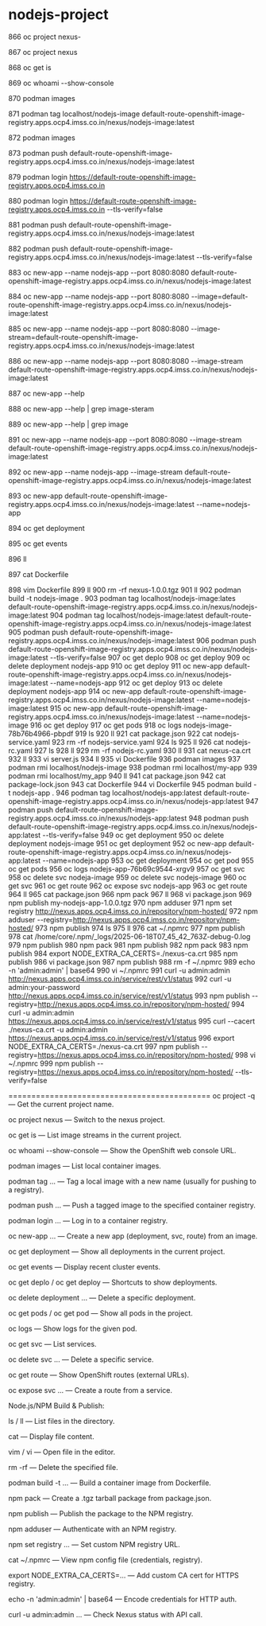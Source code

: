 # nodejs-project


  866  oc project nexus-
  
  867  oc project nexus
  
  868  oc get is
  
  869  oc whoami --show-console
  
  870  podman images
  
  871  podman tag localhost/nodejs-image default-route-openshift-image-registry.apps.ocp4.imss.co.in/nexus/nodejs-image:latest
  
  872  podman images
  
  873  podman push default-route-openshift-image-registry.apps.ocp4.imss.co.in/nexus/nodejs-image:latest
  
  879  podman login https://default-route-openshift-image-registry.apps.ocp4.imss.co.in
  
  880  podman login https://default-route-openshift-image-registry.apps.ocp4.imss.co.in --tls-verify=false
  
  881  podman push default-route-openshift-image-registry.apps.ocp4.imss.co.in/nexus/nodejs-image:latest
  
  882  podman push default-route-openshift-image-registry.apps.ocp4.imss.co.in/nexus/nodejs-image:latest --tls-verify=false
  
  883  oc new-app --name nodejs-app --port 8080:8080 default-route-openshift-image-registry.apps.ocp4.imss.co.in/nexus/nodejs-image:latest
  
  884  oc new-app --name nodejs-app --port 8080:8080 --image=default-route-openshift-image-registry.apps.ocp4.imss.co.in/nexus/nodejs-image:latest
  
  885  oc new-app --name nodejs-app --port 8080:8080 --image-stream=default-route-openshift-image-registry.apps.ocp4.imss.co.in/nexus/nodejs-image:latest
  
  886  oc new-app --name nodejs-app --port 8080:8080 --image-stream default-route-openshift-image-registry.apps.ocp4.imss.co.in/nexus/nodejs-image:latest
  
  887  oc new-app --help
  
  888  oc new-app --help | grep image-steram
  
  889  oc new-app --help | grep image
  
  891  oc new-app --name nodejs-app --port 8080:8080 --image-stream default-route-openshift-image-registry.apps.ocp4.imss.co.in/nexus/nodejs-image:latest
  
  892  oc new-app --name nodejs-app --image-stream default-route-openshift-image-registry.apps.ocp4.imss.co.in/nexus/nodejs-image:latest
  
  893  oc new-app default-route-openshift-image-registry.apps.ocp4.imss.co.in/nexus/nodejs-image:latest --name=nodejs-app
  
  894  oc get deployment
  
  895  oc get events
  
  896  ll

  
  897  cat Dockerfile
  
  898  vim Dockerfile
  899  ll
  900  rm -rf nexus-1.0.0.tgz
  901  ll
  902  podman build -t nodejs-image .
  903  podman tag localhost/nodejs-image:lates default-route-openshift-image-registry.apps.ocp4.imss.co.in/nexus/nodejs-image:latest
  904  podman tag localhost/nodejs-image:latest default-route-openshift-image-registry.apps.ocp4.imss.co.in/nexus/nodejs-image:latest
  905  podman push default-route-openshift-image-registry.apps.ocp4.imss.co.in/nexus/nodejs-image:latest
  906  podman push default-route-openshift-image-registry.apps.ocp4.imss.co.in/nexus/nodejs-image:latest --tls-verify=false
  907  oc get deplo
  908  oc get deploy
  909  oc delete deployment nodejs-app
  910  oc get deploy
  911  oc new-app default-route-openshift-image-registry.apps.ocp4.imss.co.in/nexus/nodejs-image:latest --name=nodejs-app
  912  oc get deploy
  913  oc delete deployment nodejs-app
  914  oc new-app default-route-openshift-image-registry.apps.ocp4.imss.co.in/nexus/nodejs-image:latest --name=nodejs-image:latest
  915  oc new-app default-route-openshift-image-registry.apps.ocp4.imss.co.in/nexus/nodejs-image:latest --name=nodejs-image
  916  oc get deploy
  917  oc get pods
  918  oc logs nodejs-image-78b76b4966-pbpdf
  919  ls
  920  ll
  921  cat package.json
  922  cat nodejs-service.yaml
  923  rm -rf nodejs-service.yaml
  924  ls
  925  ll
  926  cat nodejs-rc.yaml
  927  ls
  928  ll
  929  rm -rf nodejs-rc.yaml
  930  ll
  931  cat nexus-ca.crt
  932  ll
  933  vi server.js
  934  ll
  935  vi Dockerfile
  936  podman images
  937  podman rmi localhost/nodejs-image
  938  podman rmi localhost/my-app
  939  podman rmi localhost/my_app
  940  ll
  941  cat package.json
  942  cat package-lock.json
  943  cat Dockerfile
  944  vi Dockerfile
  945  podman build -t nodejs-app .
  946  podman tag localhost/nodejs-app:latest default-route-openshift-image-registry.apps.ocp4.imss.co.in/nexus/nodejs-app:latest
  947  podman push default-route-openshift-image-registry.apps.ocp4.imss.co.in/nexus/nodejs-app:latest
  948  podman push default-route-openshift-image-registry.apps.ocp4.imss.co.in/nexus/nodejs-app:latest --tls-verify=false
  949  oc get deployment
  950  oc delete deployment nodejs-image
  951  oc get deployment
  952  oc new-app default-route-openshift-image-registry.apps.ocp4.imss.co.in/nexus/nodejs-app:latest --name=nodejs-app
  953  oc get deployment
  954  oc get pod
  955  oc get pods
  956  oc logs nodejs-app-76b69c9544-xrgv9
  957  oc get svc
  958  oc delete svc nodeja-image
  959  oc delete svc nodejs-image
  960  oc get svc
  961  oc get route
  962  oc expose svc nodejs-app
  963  oc get route
  964  ll
  965  cat package.json
  966  npm pack
  967  ll
  968  vi package.json
  969  npm publish my-nodejs-app-1.0.0.tgz
  970  npm adduser
  971  npm set registry http://nexus.apps.ocp4.imss.co.in/repository/npm-hosted/
  972  npm adduser --registry=http://nexus.apps.ocp4.imss.co.in/repository/npm-hosted/
  973  npm publish
  974  ls
  975  ll
  976  cat ~/.npmrc
  977  npm publish
  978  cat /home/core/.npm/_logs/2025-06-18T07_45_42_763Z-debug-0.log
  979  npm publish
  980  npm pack
  981  npm publish
  982  npm pack
  983  npm publish
  984  export NODE_EXTRA_CA_CERTS=./nexus-ca.crt
  985  npm publish
  986  vi package.json
  987  npm publish
  988  rm -f ~/.npmrc
  989  echo -n 'admin:admin' | base64
  990  vi ~/.npmrc
  991  curl -u admin:admin http://nexus.apps.ocp4.imss.co.in/service/rest/v1/status
  992  curl -u admin:your-password http://nexus.apps.ocp4.imss.co.in/service/rest/v1/status
  993  npm publish --registry=http://nexus.apps.ocp4.imss.co.in/repository/npm-hosted/
  994  curl -u admin:admin https://nexus.apps.ocp4.imss.co.in/service/rest/v1/status
  995  curl --cacert ./nexus-ca.crt -u admin:admin https://nexus.apps.ocp4.imss.co.in/service/rest/v1/status
  996  export NODE_EXTRA_CA_CERTS=./nexus-ca.crt
  997  npm publish --registry=https://nexus.apps.ocp4.imss.co.in/repository/npm-hosted/
  998  vi ~/.npmrc
  999  npm publish --registry=https://nexus.apps.ocp4.imss.co.in/repository/npm-hosted/ --tls-verify=false
  
  
  
  ============================================
  oc project -q — Get the current project name.

oc project nexus — Switch to the nexus project.

oc get is — List image streams in the current project.

oc whoami --show-console — Show the OpenShift web console URL.

podman images — List local container images.

podman tag ... — Tag a local image with a new name (usually for pushing to a registry).

podman push ... — Push a tagged image to the specified container registry.

podman login ... — Log in to a container registry.

oc new-app ... — Create a new app (deployment, svc, route) from an image.

oc get deployment — Show all deployments in the current project.

oc get events — Display recent cluster events.

oc get deplo / oc get deploy — Shortcuts to show deployments.

oc delete deployment ... — Delete a specific deployment.

oc get pods / oc get pod — Show all pods in the project.

oc logs <pod> — Show logs for the given pod.

oc get svc — List services.

oc delete svc ... — Delete a specific service.

oc get route — Show OpenShift routes (external URLs).

oc expose svc ... — Create a route from a service.

Node.js/NPM Build & Publish:

ls / ll — List files in the directory.

cat <file> — Display file content.

vim / vi <file> — Open file in the editor.

rm -rf <file> — Delete the specified file.

podman build -t ... — Build a container image from Dockerfile.

npm pack — Create a .tgz tarball package from package.json.

npm publish — Publish the package to the NPM registry.

npm adduser — Authenticate with an NPM registry.

npm set registry ... — Set custom NPM registry URL.

cat ~/.npmrc — View npm config file (credentials, registry).

export NODE_EXTRA_CA_CERTS=... — Add custom CA cert for HTTPS registry.

echo -n 'admin:admin' | base64 — Encode credentials for HTTP auth.

curl -u admin:admin ... — Check Nexus status with API call.
